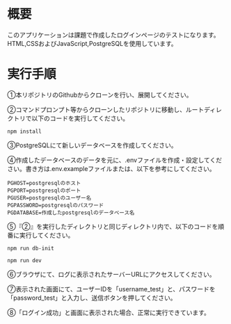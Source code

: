 # 概要

このアプリケーションは課題で作成したログインページのテストになります。
HTML,CSSおよびJavaScript,PostgreSQLを使用しています。

# 実行手順

①本リポジトリのGithubからクローンを行い、展開してください。

②コマンドプロンプト等からクローンしたリポジトリに移動し、ルートディレクトリで以下のコードを実行してください。

`npm install`

③PostgreSQLにて新しいデータベースを作成してください。

④作成したデータベースのデータを元に、.envファイルを作成・設定してください。書き方は.env.exampleファイルまたは、以下を参考にしてください。
```
PGHOST=postgresqlのホスト
PGPORT=postgresqlのポート
PGUSER=postgresqlのユーザー名
PGPASSWORD=postgresqlのパスワード
PGDATABASE=作成したpostgresqlのデータベース名
```

⑤『②』を実行したディレクトリと同じディレクトリ内で、以下のコードを順番に実行してください。

`npm run db-init`

`npm run dev`

⑥ブラウザにて、ログに表示されたサーバーURLにアクセスしてください。

⑦表示された画面にて、ユーザーIDを「username_test」と、パスワードを「password_test」と入力し、送信ボタンを押してください。

⑧「ログイン成功」と画面に表示された場合、正常に実行できています。
